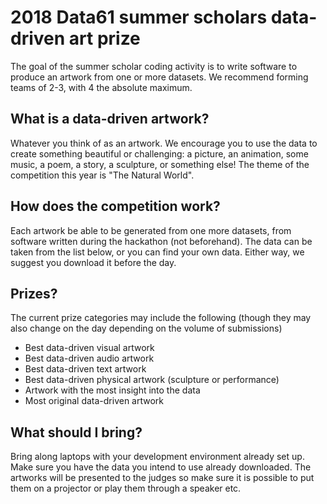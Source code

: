 # 2018 Data61 summer scholars data-driven art prize

The goal of the summer scholar coding activity is to write software to produce an artwork from one or more datasets. We recommend forming teams of 2-3, with 4 the absolute maximum.

## What is a data-driven artwork?
Whatever you think of as an artwork. We encourage you to use the data to create something beautiful or challenging: a picture, an animation, some music, a poem, a story, a sculpture, or something else! The theme of the competition this year is "The Natural World".

## How does the competition work?
Each artwork be able to be generated from one more datasets, from software written during the hackathon (not beforehand). The data can be taken from the list below, or you can find your own data. Either way, we suggest you download it before the day.

## Prizes?
The current prize categories may include the following (though they may also change on the day depending on the volume of submissions)
  - Best data-driven visual artwork
  - Best data-driven audio artwork
  - Best data-driven text artwork
  - Best data-driven physical artwork (sculpture or performance)
  - Artwork with the most insight into the data
  - Most original data-driven artwork

## What should I bring?
Bring along laptops with your development environment already set up. Make sure you have the data you intend to use already downloaded. The artworks will be presented to the judges so make sure it is possible to put them on a projector or play them through a speaker etc.
